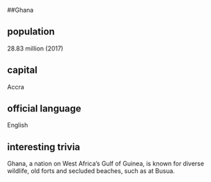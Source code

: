 ##Ghana
## population
28.83 million (2017)

## capital
Accra
 
## official language
English

## interesting trivia
Ghana, a nation on West Africa’s Gulf of Guinea, is known for diverse wildlife, old forts and secluded beaches, such as at Busua.


